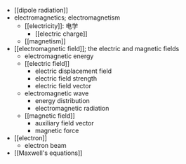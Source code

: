 - [[dipole radiation]]
- electromagnetics; electromagnetism
    - [[electricity]]: 电学
        - [[electric charge]]
    - [[magnetism]]
- [[electromagnetic field]]; the electric and magnetic fields
    - electromagnetic energy
    - [[electric field]]
        - electric displacement field
        - electric field strength
        - electric field vector
    - electromagnetic wave
        - energy distribution
        - electromagnetic radiation
    - [[magnetic field]]
        - auxiliary field vector
        - magnetic force
- [[electron]]
    - electron beam
- [[Maxwell's equations]]
